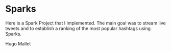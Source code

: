 # Sparks
Here is a Spark Project that I implemented. The main goal was to stream live tweets and to establish a ranking of the most popular hashtags using Sparks.

Hugo Mallet
